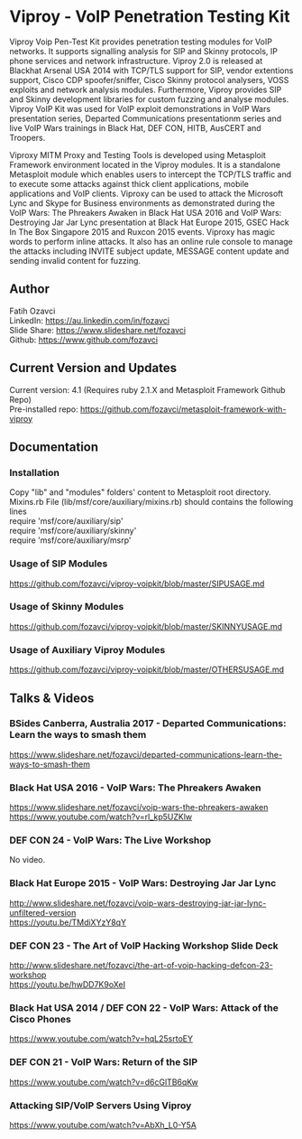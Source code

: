 # Viproy - VoIP Penetration Testing Kit
Viproy Voip Pen-Test Kit provides penetration testing modules for VoIP networks. It supports signalling analysis for SIP and Skinny protocols, IP phone services and network infrastructure. Viproy 2.0 is released at Blackhat Arsenal USA 2014 with TCP/TLS support for SIP, vendor extentions support, Cisco CDP spoofer/sniffer, Cisco Skinny protocol analysers, VOSS exploits and network analysis modules. Furthermore, Viproy provides SIP and Skinny development libraries for custom fuzzing and analyse modules. Viproy VoIP Kit was used for VoIP exploit demonstrations in VoIP Wars presentation series, Departed Communications presentationm series and live VoIP Wars trainings in Black Hat, DEF CON, HITB, AusCERT and Troopers. 

Viproxy MITM Proxy and Testing Tools is developed using Metasploit Framework environment located in the Viproy modules. It is a standalone Metasploit module which enables users to intercept the TCP/TLS traffic and to execute some attacks against thick client applications, mobile applications and VoIP clients. Viproxy can be used to attack the Microsoft Lync and Skype for Business environments as demonstrated during the VoIP Wars: The Phreakers Awaken in Black Hat USA 2016 and VoIP Wars: Destroying Jar Jar Lync presentation at Black Hat Europe 2015, GSEC Hack In The Box Singapore 2015 and Ruxcon 2015 events. Viproxy has magic words to perform inline attacks. It also has an online rule console to manage the attacks including INVITE subject update, MESSAGE content update and sending invalid content for fuzzing.

## Author
Fatih Ozavci<br>
LinkedIn: https://au.linkedin.com/in/fozavci<br>
Slide Share: https://www.slideshare.net/fozavci<br>
Github: https://www.github.com/fozavci<br>

## Current Version and Updates
Current version: 4.1 (Requires ruby 2.1.X and Metasploit Framework Github Repo) <br>
Pre-installed repo: https://github.com/fozavci/metasploit-framework-with-viproy

## Documentation

### Installation
Copy "lib" and "modules" folders' content to Metasploit root directory.<br>
Mixins.rb File (lib/msf/core/auxiliary/mixins.rb) should contains the following lines<br>
require 'msf/core/auxiliary/sip'<br>
require 'msf/core/auxiliary/skinny'<br>
require 'msf/core/auxiliary/msrp'<br>

### Usage of SIP Modules
https://github.com/fozavci/viproy-voipkit/blob/master/SIPUSAGE.md

### Usage of Skinny Modules
https://github.com/fozavci/viproy-voipkit/blob/master/SKINNYUSAGE.md

### Usage of Auxiliary Viproy Modules
https://github.com/fozavci/viproy-voipkit/blob/master/OTHERSUSAGE.md

## Talks & Videos

### BSides Canberra, Australia 2017 - Departed Communications: Learn the ways to smash them 
https://www.slideshare.net/fozavci/departed-communications-learn-the-ways-to-smash-them

### Black Hat USA 2016 - VoIP Wars: The Phreakers Awaken
https://www.slideshare.net/fozavci/voip-wars-the-phreakers-awaken<br>
https://www.youtube.com/watch?v=rl_kp5UZKlw

### DEF CON 24 - VoIP Wars: The Live Workshop
No video.

### Black Hat Europe 2015 - VoIP Wars: Destroying Jar Jar Lync
http://www.slideshare.net/fozavci/voip-wars-destroying-jar-jar-lync-unfiltered-version<br>
https://youtu.be/TMdiXYzY8qY

### DEF CON 23 - The Art of VoIP Hacking Workshop Slide Deck
http://www.slideshare.net/fozavci/the-art-of-voip-hacking-defcon-23-workshop<br>
https://youtu.be/hwDD7K9oXeI

### Black Hat USA 2014 / DEF CON 22 - VoIP Wars: Attack of the Cisco Phones
https://www.youtube.com/watch?v=hqL25srtoEY

### DEF CON 21 - VoIP Wars: Return of the SIP
https://www.youtube.com/watch?v=d6cGlTB6qKw

### Attacking SIP/VoIP Servers Using Viproy
https://www.youtube.com/watch?v=AbXh_L0-Y5A

